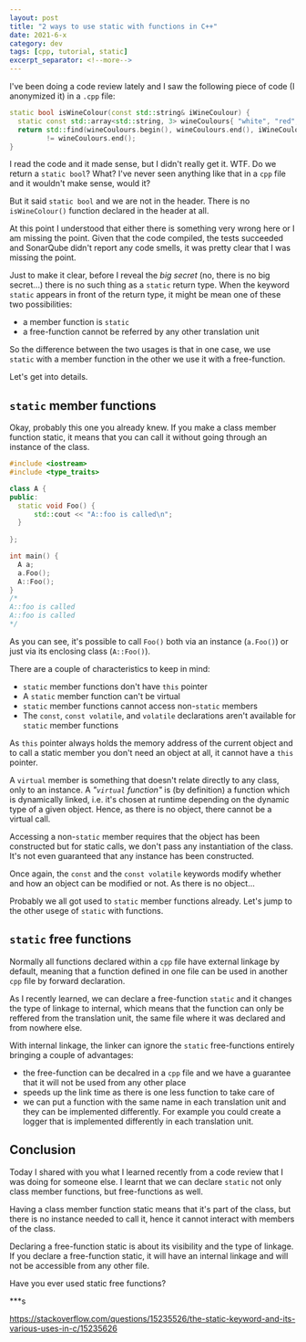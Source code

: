 ```yaml
---
layout: post
title: "2 ways to use static with functions in C++"
date: 2021-6-x
category: dev
tags: [cpp, tutorial, static]
excerpt_separator: <!--more-->
---
```

I've been doing a code review lately and I saw the following piece of code (I anonymized it) in a `.cpp` file:
<!--more-->
```cpp
static bool isWineColour(const std::string& iWineCoulour) {
  static const std::array<std::string, 3> wineCoulours{ "white", "red", "rose" };
  return std::find(wineCoulours.begin(), wineCoulours.end(), iWineCoulour)
         != wineCoulours.end();
}
```
I read the code and it made sense, but I didn't really get it. WTF. Do we return a `static bool`? What? I've never seen anything like that in a `cpp` file and it wouldn't make sense, would it?

But it said `static bool` and we are not in the header. There is no `isWineColour()` function declared in the header at all.

At this point I understood that either there is something very wrong here or I am missing the point. Given that the code compiled, the tests succeeded and SonarQube didn't report any code smells, it was pretty clear that I was missing the point.

Just to make it clear, before I reveal the *big secret* (no, there is no big secret...) there is no such thing as a `static` return type. When the keyword `static` appears in front of the return type, it might be mean one of these two possibilities:

- a member function is `static`
- a free-function cannot be referred by any other translation unit

So the difference between the two usages is that in one case, we use `static` with a member function in the other we use it with a free-function.

Let's get into details.

## `static` member functions

Okay, probably this one you already knew. If you make a class member function static, it means that you can call it without going through an instance of the class.

```cpp
#include <iostream>
#include <type_traits>

class A {
public:
  static void Foo() {
      std::cout << "A::foo is called\n"; 
  }
    
};

int main() {
  A a;
  a.Foo();
  A::Foo();
}
/*
A::foo is called
A::foo is called
*/
```

As you can see, it's possible to call `Foo()` both via an instance (`a.Foo()`) or just via its enclosing class (`A::Foo()`).

There are a couple of characteristics to keep in mind:

- `static` member functions don't have `this` pointer
- A `static` member function can't be virtual
- `static` member functions cannot access non-`static` members
- The `const`, `const volatile`, and `volatile` declarations aren't available for `static` member functions

As `this` pointer always holds the memory address of the current object and to call a static member you don't need an object at all, it cannot have a `this` pointer.

A `virtual` member is something that doesn't relate directly to any class, only to an instance.  A *"`virtual` function"* is (by definition) a function which is dynamically linked, i.e. it's chosen at runtime depending on the dynamic type of a given object. Hence, as there is no object, there cannot be a virtual call.

Accessing a non-`static` member requires that the object has been constructed but for static calls, we don't pass any instantiation of the class. It's not even guaranteed that any instance has been constructed.

Once again, the `const` and the `const volatile` keywords modify whether and how an object can be modified or not. As there is no object...

Probably we all got used to `static` member functions already. Let's jump to the other usege of `static` with functions.

## `static` free functions

Normally all functions declared within a `cpp` file have external linkage by default, meaning that a function defined in one file can be used in another `cpp` file by forward declaration.

As I recently learned, we can declare a free-function `static` and it changes the type of linkage to internal, which means that the function can only be reffered from the translation unit, the same file where it was declared and from nowhere else.

With internal linkage, the linker can ignore the `static` free-functions entirely bringing a couple of advantages:
- the free-function can be decalred in a `cpp` file and we have a guarantee that it will not be used from any other place
- speeds up the link time as there is one less function to take care of
- we can put a function with the same name in each translation unit and they can be implemented differently. For example you could create a logger that is implemented differently in each translation unit.

## Conclusion

Today I shared with you what I learned recently from a code review that I was doing for someone else. I learnt that we can declare `static` not only class member functions, but free-functions as well. 

Having a class member function static means that it's part of the class, but there is no instance needed to call it, hence it cannot interact with members of the class.

Declaring a free-function static is about its visibility and the type of linkage. If you declare a free-function static, it will have an internal linkage and will not be accessible from any other file.

Have you ever used static free functions?

***s

https://stackoverflow.com/questions/15235526/the-static-keyword-and-its-various-uses-in-c/15235626